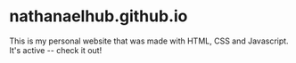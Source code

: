 # nathanaelhub.github.io
This is my personal website that was made with HTML, CSS and Javascript. It's active -- check it out!

